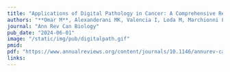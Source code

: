 ```yaml
---
title: "Applications of Digital Pathology in Cancer: A Comprehensive Review"
authors: "**Omar M**, Alexanderani MK, Valencia I, Loda M, Marchionni L"
journal: "Ann Rev Can Biology"
pub_date: "2024-06-01"
image: "/static/img/pub/digitalpath.gif"
pmid:
pdf: "https://www.annualreviews.org/content/journals/10.1146/annurev-cancerbio-062822-010523#"
links:
---
```

